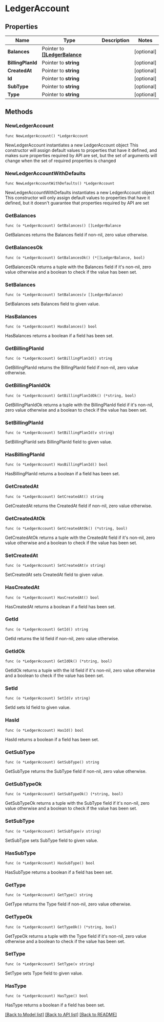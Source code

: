 # LedgerAccount

## Properties

Name | Type | Description | Notes
------------ | ------------- | ------------- | -------------
**Balances** | Pointer to [**[]LedgerBalance**](LedgerBalance.md) |  | [optional] 
**BillingPlanId** | Pointer to **string** |  | [optional] 
**CreatedAt** | Pointer to **string** |  | [optional] 
**Id** | Pointer to **string** |  | [optional] 
**SubType** | Pointer to **string** |  | [optional] 
**Type** | Pointer to **string** |  | [optional] 

## Methods

### NewLedgerAccount

`func NewLedgerAccount() *LedgerAccount`

NewLedgerAccount instantiates a new LedgerAccount object
This constructor will assign default values to properties that have it defined,
and makes sure properties required by API are set, but the set of arguments
will change when the set of required properties is changed

### NewLedgerAccountWithDefaults

`func NewLedgerAccountWithDefaults() *LedgerAccount`

NewLedgerAccountWithDefaults instantiates a new LedgerAccount object
This constructor will only assign default values to properties that have it defined,
but it doesn't guarantee that properties required by API are set

### GetBalances

`func (o *LedgerAccount) GetBalances() []LedgerBalance`

GetBalances returns the Balances field if non-nil, zero value otherwise.

### GetBalancesOk

`func (o *LedgerAccount) GetBalancesOk() (*[]LedgerBalance, bool)`

GetBalancesOk returns a tuple with the Balances field if it's non-nil, zero value otherwise
and a boolean to check if the value has been set.

### SetBalances

`func (o *LedgerAccount) SetBalances(v []LedgerBalance)`

SetBalances sets Balances field to given value.

### HasBalances

`func (o *LedgerAccount) HasBalances() bool`

HasBalances returns a boolean if a field has been set.

### GetBillingPlanId

`func (o *LedgerAccount) GetBillingPlanId() string`

GetBillingPlanId returns the BillingPlanId field if non-nil, zero value otherwise.

### GetBillingPlanIdOk

`func (o *LedgerAccount) GetBillingPlanIdOk() (*string, bool)`

GetBillingPlanIdOk returns a tuple with the BillingPlanId field if it's non-nil, zero value otherwise
and a boolean to check if the value has been set.

### SetBillingPlanId

`func (o *LedgerAccount) SetBillingPlanId(v string)`

SetBillingPlanId sets BillingPlanId field to given value.

### HasBillingPlanId

`func (o *LedgerAccount) HasBillingPlanId() bool`

HasBillingPlanId returns a boolean if a field has been set.

### GetCreatedAt

`func (o *LedgerAccount) GetCreatedAt() string`

GetCreatedAt returns the CreatedAt field if non-nil, zero value otherwise.

### GetCreatedAtOk

`func (o *LedgerAccount) GetCreatedAtOk() (*string, bool)`

GetCreatedAtOk returns a tuple with the CreatedAt field if it's non-nil, zero value otherwise
and a boolean to check if the value has been set.

### SetCreatedAt

`func (o *LedgerAccount) SetCreatedAt(v string)`

SetCreatedAt sets CreatedAt field to given value.

### HasCreatedAt

`func (o *LedgerAccount) HasCreatedAt() bool`

HasCreatedAt returns a boolean if a field has been set.

### GetId

`func (o *LedgerAccount) GetId() string`

GetId returns the Id field if non-nil, zero value otherwise.

### GetIdOk

`func (o *LedgerAccount) GetIdOk() (*string, bool)`

GetIdOk returns a tuple with the Id field if it's non-nil, zero value otherwise
and a boolean to check if the value has been set.

### SetId

`func (o *LedgerAccount) SetId(v string)`

SetId sets Id field to given value.

### HasId

`func (o *LedgerAccount) HasId() bool`

HasId returns a boolean if a field has been set.

### GetSubType

`func (o *LedgerAccount) GetSubType() string`

GetSubType returns the SubType field if non-nil, zero value otherwise.

### GetSubTypeOk

`func (o *LedgerAccount) GetSubTypeOk() (*string, bool)`

GetSubTypeOk returns a tuple with the SubType field if it's non-nil, zero value otherwise
and a boolean to check if the value has been set.

### SetSubType

`func (o *LedgerAccount) SetSubType(v string)`

SetSubType sets SubType field to given value.

### HasSubType

`func (o *LedgerAccount) HasSubType() bool`

HasSubType returns a boolean if a field has been set.

### GetType

`func (o *LedgerAccount) GetType() string`

GetType returns the Type field if non-nil, zero value otherwise.

### GetTypeOk

`func (o *LedgerAccount) GetTypeOk() (*string, bool)`

GetTypeOk returns a tuple with the Type field if it's non-nil, zero value otherwise
and a boolean to check if the value has been set.

### SetType

`func (o *LedgerAccount) SetType(v string)`

SetType sets Type field to given value.

### HasType

`func (o *LedgerAccount) HasType() bool`

HasType returns a boolean if a field has been set.


[[Back to Model list]](../README.md#documentation-for-models) [[Back to API list]](../README.md#documentation-for-api-endpoints) [[Back to README]](../README.md)


